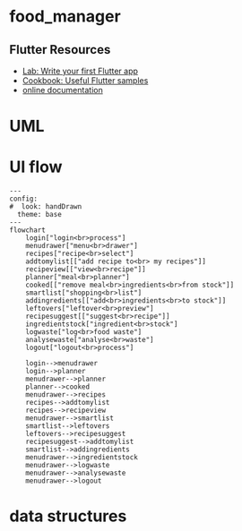 # food_manager

## Flutter Resources

- [Lab: Write your first Flutter app](https://docs.flutter.dev/get-started/codelab)
- [Cookbook: Useful Flutter samples](https://docs.flutter.dev/cookbook)
- [online documentation](https://docs.flutter.dev/)

# UML



# UI flow
```mermaid
---
config:
#  look: handDrawn
  theme: base
---
flowchart
    login["login<br>process"]
    menudrawer["menu<br>drawer"]
    recipes["recipe<br>select"]
    addtomylist[["add recipe to<br> my recipes"]]
    recipeview[["view<br>recipe"]]
    planner["meal<br>planner"]
    cooked[["remove meal<br>ingredients<br>from stock"]]
    smartlist["shopping<br>list"]
    addingredients[["add<br>ingredients<br>to stock"]]
    leftovers["leftover<br>preview"]
    recipesuggest[["suggest<br>recipe"]]
    ingredientstock["ingredient<br>stock"]
    logwaste["log<br>food waste"]
    analysewaste["analyse<br>waste"]
    logout["logout<br>process"]

    login-->menudrawer
    login-->planner
    menudrawer-->planner
    planner-->cooked
    menudrawer-->recipes
    recipes-->addtomylist
    recipes-->recipeview
    menudrawer-->smartlist
    smartlist-->leftovers
    leftovers-->recipesuggest
    recipesuggest-->addtomylist
    smartlist-->addingredients
    menudrawer-->ingredientstock
    menudrawer-->logwaste
    menudrawer-->analysewaste
    menudrawer-->logout

```
    

# data structures



#
